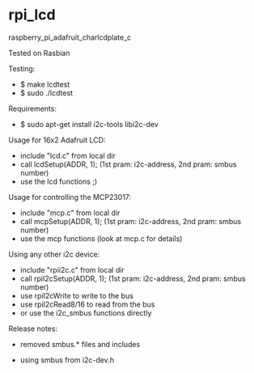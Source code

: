 rpi_lcd
=======

raspberry_pi_adafruit_charlcdplate_c


Tested on Rasbian

Testing:

- $ make lcdtest
- $ sudo ./lcdtest

Requirements:
- $ sudo apt-get install i2c-tools libi2c-dev

Usage for 16x2 Adafruit LCD:
- include "lcd.c" from local dir
- call lcdSetup(ADDR, 1); (1st pram: i2c-address, 2nd pram: smbus number)
- use the lcd functions ;)

Usage for controlling the MCP23017:
- include "mcp.c" from local dir
- call mcpSetup(ADDR, 1); (1st pram: i2c-address, 2nd pram: smbus number)
- use the mcp functions (look at mcp.c for details)

Using any other i2c device:
- include "rpii2c.c" from local dir
- call rpiI2cSetup(ADDR, 1); (1st pram: i2c-address, 2nd pram: smbus number)
- use rpiI2cWrite to write to the bus
- use rpiI2cRead8/16 to read from the bus
- or use the i2c_smbus functions directly

Release notes:

- removed smbus.* files and includes
+ using smbus from i2c-dev.h
